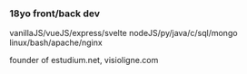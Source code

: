### 18yo front/back dev

vanillaJS/vueJS/express/svelte
nodeJS/py/java/c/sql/mongo
linux/bash/apache/nginx

founder of estudium.net, visioligne.com
